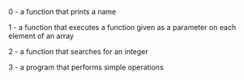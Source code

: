 0 - a function that prints a name

1 - a function that executes a function given as a parameter on each element of an array

2 - a function that searches for an integer

3 - a program that performs simple operations

